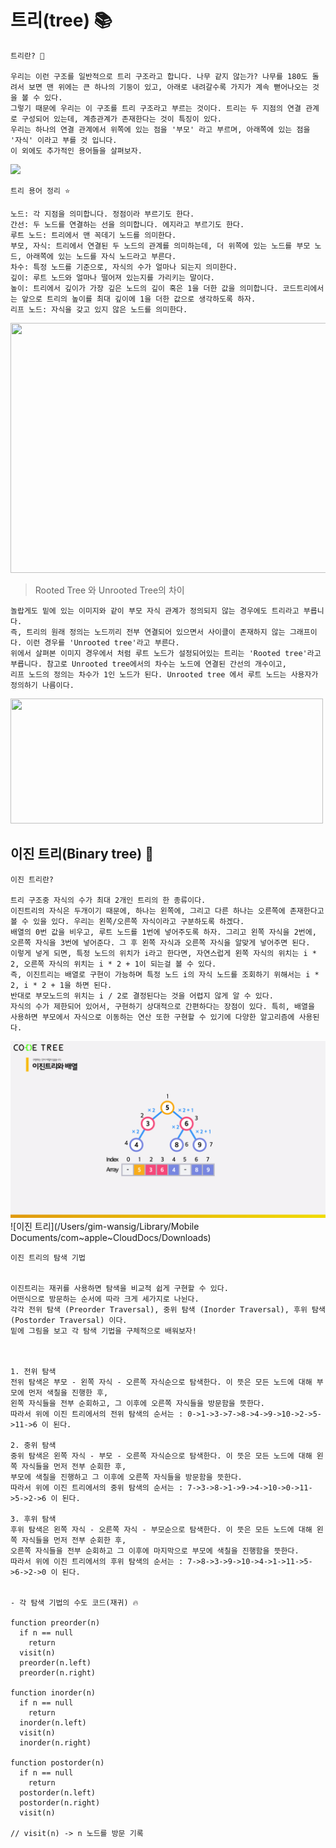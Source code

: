 # 트리(tree) 📚

```
트리란? 🌴

우리는 이런 구조를 일반적으로 트리 구조라고 합니다. 나무 같지 않는가? 나무를 180도 돌려서 보면 맨 위에는 큰 하나의 기둥이 있고, 아래로 내려갈수록 가지가 계속 뻗어나오는 것을 볼 수 있다.
그렇기 때문에 우리는 이 구조를 트리 구조라고 부르는 것이다. 트리는 두 지점의 연결 관계로 구성되어 있는데, 계층관계가 존재한다는 것이 특징이 있다.
우리는 하나의 연결 관계에서 위쪽에 있는 점을 '부모' 라고 부르며, 아래쪽에 있는 점을 '자식' 이라고 부를 것 입니다.
이 외에도 추가적인 용어들을 살펴보자.
```

<img src = "https://images.edrawsoft.com/kr/articles/edrawmax/org-sample1.png">

```
트리 용어 정리 ⭐️

노드: 각 지점을 의미합니다. 정점이라 부르기도 한다.
간선: 두 노드를 연결하는 선을 의미합니다. 에지라고 부르기도 한다.
루트 노드: 트리에서 맨 꼭데기 노드를 의미한다.
부모, 자식: 트리에서 연결된 두 노드의 관계를 의미하는데, 더 위쪽에 있는 노드를 부모 노드, 아래쪽에 있는 노드를 자식 노드라고 부른다.
차수: 특정 노드를 기준으로, 자식의 수가 얼마나 되는지 의미한다.
깊이: 루트 노드와 얼마나 떨어져 있는지를 가리키는 말이다.
높이: 트리에서 깊이가 가장 깊은 노드의 깊이 혹은 1을 더한 값을 의미합니다. 코드트리에서는 앞으로 트리의 높이를 최대 깊이에 1을 더한 값으로 생각하도록 하자.
리프 노드: 자식을 갖고 있지 않은 노드를 의미한다.
```
<img src = "https://w.namu.la/s/606aecc8b8a27d42129f3e13c6db9a871a4566cd88c123689585256281efb5dde5b35f4e516572f0e5f0e419f0ae2be3aedf7a9c8dbb1756d1bf635a48da67ecebe682923e02e634391a1f145fa7b32c3c2f08379cb865fc726b0fc6ccaa077256b0c7a6d145c06082e00bd2641eaf32" width = "750" height = "400">

> Rooted Tree 와 Unrooted Tree의 차이

```
놀랍게도 밑에 있는 이미지와 같이 부모 자식 관계가 정의되지 않는 경우에도 트리라고 부릅니다. 
즉, 트리의 원래 정의는 노드끼리 전부 연결되어 있으면서 사이클이 존재하지 않는 그래프이다. 이런 경우를 'Unrooted tree'라고 부른다.
위에서 살펴본 이미지 경우에서 처럼 루트 노드가 설정되어있는 트리는 'Rooted tree'라고 부릅니다. 참고로 Unrooted tree에서의 차수는 노드에 연결된 간선의 개수이고, 
리프 노드의 정의는 차수가 1인 노드가 된다. Unrooted tree 에서 루트 노드는 사용자가 정의하기 나름이다.
```

<img src = "https://encrypted-tbn0.gstatic.com/images?q=tbn:ANd9GcRMsIsT3fO8zH5aYFqgKOa4SES-Hn9nI-JqmQ&usqp=CAU" width = "500" height = "200" >

## 이진 트리(Binary tree) 🌴

```
이진 트리란?

트리 구조중 자식의 수가 최대 2개인 트리의 한 종류이다.
이진트리의 자식은 두개이기 때문에, 하나는 왼쪽에, 그리고 다른 하나는 오른쪽에 존재한다고 볼 수 있을 있다. 우리는 왼쪽/오른쪽 자식이라고 구분하도록 하겠다.
배열의 0번 값을 비우고, 루트 노드를 1번에 넣어주도록 하자. 그리고 왼쪽 자식을 2번에, 오른쪽 자식을 3번에 넣어준다. 그 후 왼쪽 자식과 오른쪽 자식을 알맞게 넣어주면 된다.
이렇게 넣게 되면, 특정 노드의 위치가 i라고 한다면, 자연스럽게 왼쪽 자식의 위치는 i * 2, 오른쪽 자식의 위치는 i * 2 + 1이 되는걸 볼 수 있다. 
즉, 이진트리는 배열로 구현이 가능하며 특정 노드 i의 자식 노드를 조회하기 위해서는 i * 2, i * 2 + 1을 하면 된다.
반대로 부모노드의 위치는 i / 2로 결정된다는 것을 어렵지 않게 알 수 있다.
자식의 수가 제한되어 있어서, 구현하기 상대적으로 간편하다는 장점이 있다. 특히, 배열을 사용하면 부모에서 자식으로 이동하는 연산 또한 구현할 수 있기에 다양한 알고리즘에 사용된다.

```

![img.png](img.png)![이진 트리](/Users/gim-wansig/Library/Mobile Documents/com~apple~CloudDocs/Downloads)

```
이진 트리의 탐색 기법


이진트리는 재귀를 사용하면 탐색을 비교적 쉽게 구현할 수 있다.
어떤식으로 방문하는 순서에 따라 크게 세가지로 나뉜다.
각각 전위 탐색 (Preorder Traversal), 중위 탐색 (Inorder Traversal), 후위 탐색 (Postorder Traversal) 이다.
밑에 그림을 보고 각 탐색 기법을 구체적으로 배워보자!



1. 전위 탐색
전위 탐색은 부모 - 왼쪽 자식 - 오른쪽 자식순으로 탐색한다. 이 뜻은 모든 노드에 대해 부모에 먼저 색칠을 진행한 후,
왼쪽 자식들을 전부 순회하고, 그 이후에 오른쪽 자식들을 방문함을 뜻한다.
따라서 위에 이진 트리에서의 전위 탐색의 순서는 : 0->1->3->7->8->4->9->10->2->5->11->6 이 된다.

2. 중위 탐색
중위 탐색은 왼쪽 자식 - 부모 - 오른쪽 자식순으로 탐색한다. 이 뜻은 모든 노드에 대해 왼쪽 자식들을 먼저 전부 순회한 후,
부모에 색칠을 진행하고 그 이후에 오른쪽 자식들을 방문함을 뜻한다.
따라서 위에 이진 트리에서의 중위 탐색의 순서는 : 7->3->8->1->9->4->10->0->11->5->2->6 이 된다.

3. 후위 탐색
후위 탐색은 왼쪽 자식 - 오른쪽 자식 - 부모순으로 탐색한다. 이 뜻은 모든 노드에 대해 왼쪽 자식들을 먼저 전부 순회한 후,
오른쪽 자식들을 전부 순회하고 그 이후에 마지막으로 부모에 색칠을 진행함을 뜻한다.
따라서 위에 이진 트리에서의 후위 탐색의 순서는 : 7->8->3->9->10->4->1->11->5->6->2->0 이 된다.


- 각 탐색 기법의 수도 코드(재귀) 🔥

function preorder(n)
  if n == null
    return
  visit(n)
  preorder(n.left)
  preorder(n.right)

function inorder(n)
  if n == null
    return
  inorder(n.left)
  visit(n)
  inorder(n.right)
  
function postorder(n)
  if n == null
    return
  postorder(n.left)
  postorder(n.right)
  visit(n)
  
// visit(n) -> n 노드를 방문 기록
```
